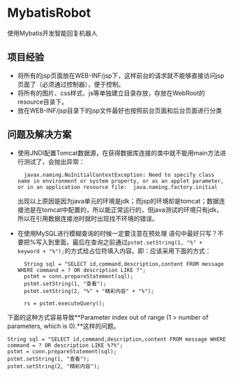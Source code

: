 # MybatisRobot
使用Mybatis开发智能回复机器人
## 项目经验 ##
- 将所有的jsp页面放在WEB-INF/jsp下，这样前台的请求就不能够直接访问jsp页面了（必须通过控制器），便于控制。
- 将所有的图片、css样式、js等单独建立目录存放，存放在WebRoot的resource目录下。
- 放在WEB-INF/jsp目录下的jsp文件最好也按照前台页面和后台页面进行分类

## 问题及解决方案 ##
- 使用JNDI配置Tomcat数据源，在获得数据库连接的类中就不能用main方法进行测试了，会抛出异常：

		javax.naming.NoInitialContextException: Need to specify class name in environment or system property, or as an applet parameter, or in an application resource file:  java.naming.factory.initial
  出现以上原因是因为java单元的环境是jdk；而jsp的环境却是tomcat；数据连接池是在tomcat中配置的，所以能正常运行的，但java测试的环境只有jdk，所以在引用数据连接池时就时出现找不环境的错误。
- 在使用MySQL进行模糊查询的时候一定要注意在预处理	语句中最好只写？不要把%写入到里面，最后在查询之前通过`pstmt.setString(1, "%" + keyword + "%");`的方式给占位符填入内容。即：应该采用下面的方式：

		String sql = "SELECT id,command,description,content FROM message WHERE command = ? OR description LIKE ?";
		pstmt = conn.prepareStatement(sql);
		pstmt.setString(1, "查看");
		pstmt.setString(2, "%" + "精彩内容" + "%");
	
		rs = pstmt.executeQuery();

下面的这种方式容易导致**Parameter   index   out   of   range   (1   >   number   of   parameters,   which   is   0).**这样的问题。

	String sql = "SELECT id,command,description,content FROM message WHERE command = ? OR description LIKE %?%";
	pstmt = conn.prepareStatement(sql);
	pstmt.setString(1, "查看");
	pstmt.setString(2, "精彩内容");

